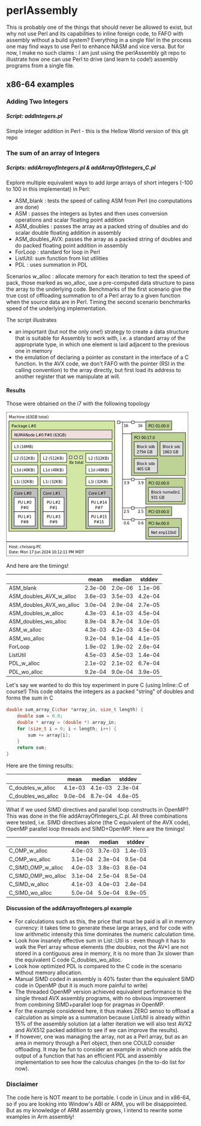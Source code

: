 # perlAssembly

This is probably one of the things that should never be allowed to exist, but why not use Perl and its capabilities to inline foreign code, to FAFO with assembly without a build system? Everything in a single file! In the process one may find ways to use Perl to enhance NASM and vice versa. But for now, I make no such claims : I am just using the perlAssembly git repo to illustrate how one can use Perl to drive (and learn to code!) assembly programs from a single file. 

## x86-64 examples

### Adding Two Integers
##### Script: addIntegers.pl
Simple integer addition in Perl - this is the Hellow World version of this git repo

### The sum of an array of Integers
##### Scripts: addArrayofIntegers.pl & addArrayOfIntegers\_C.pl
Explore multiple equivalent ways to add *large* arrays of short integers (-100 to 100 in this implementat) in Perl:
* ASM\_blank : tests the speed of calling ASM from Perl (no computations are done)
* ASM : passes the integers as bytes and then uses conversion operations and scalar floating point addition
* ASM\_doubles : passes the array as a packed string of doubles and do scalar double floating addition in assembly
* ASM\_doubles\_AVX: passes the array as a packed string of doubles and do packed floating point addition in assembly
* ForLoop : standard for loop in Perl
* ListUtil: sum function from list utilities
* PDL : uses summation in PDL

Scenarios w\_alloc : allocate memory for each iteration to test the speed of pack, those marked
as wo\_alloc, use a pre-computed data structure to pass the array to the underlying code. 
Benchmarks of the first scenario give the true cost of offloading summation to of a Perl array to a given 
function when the source data are in Perl. Timing the second scenario benchmarks speed of the
underlying implementation.

The script illustrates 
* an important (but not the only one!) strategy to create a data structure
that is suitable for Assembly to work with, i.e. a standard array of the appropriate type, 
in which one element is laid adjacent to the previous one in memory
* the emulation of declaring a pointer as constant in the interface of a C function. In the
AVX code, we don't FAFO with the pointer (RSI in the calling convention) to the array directly,
but first load its address to another register that we manipulate at will.  


#### Results
Those were obtained on the i7 with the following topology

![Topology of system](i7.png)

And here are the timings! 

|                              |  mean  | median | stddev |
|------------------------------|--------|--------|--------|
|ASM\_blank                    | 2.3e-06| 2.0e-06| 1.1e-06|
|ASM\_doubles\_AVX\_w\_alloc   | 3.6e-03| 3.5e-03| 4.2e-04|
|ASM\_doubles\_AVX\_wo\_alloc  | 3.0e-04| 2.9e-04| 2.7e-05|
|ASM\_doubles\_w\_alloc        | 4.3e-03| 4.1e-03| 4.5e-04|
|ASM\_doubles\_wo\_alloc       | 8.9e-04| 8.7e-04| 3.0e-05|
|ASM\_w\_alloc                 | 4.3e-03| 4.2e-03| 4.5e-04|
|ASM\_wo\_alloc                | 9.2e-04| 9.1e-04| 4.1e-05|
|ForLoop                       | 1.9e-02| 1.9e-02| 2.6e-04|
|ListUtil                      | 4.5e-03| 4.5e-03| 1.4e-04|
|PDL\_w\_alloc                 | 2.1e-02| 2.1e-02| 6.7e-04|
|PDL\_wo\_alloc                | 9.2e-04| 9.0e-04| 3.9e-05|

Let's say we wanted to do this toy experiment in pure C (using Inline::C of course!)
This code obtains the integers as a packed "string" of doubles and forms the sum in C
```C
double sum_array_C(char *array_in, size_t length) {
    double sum = 0.0;
    double * array = (double *) array_in;
    for (size_t i = 0; i < length; i++) {
        sum += array[i];
    }
    return sum;
}
```

Here are the timing results:

|                              |  mean  | median | stddev |
|------------------------------|--------|--------|--------|
|C\_doubles\_w\_alloc          |4.1e-03 |4.1e-03 | 2.3e-04|
|C\_doubles\_wo\_alloc         |9.0e-04 |8.7e-04 | 4.6e-05|


What if we used SIMD directives and parallel loop constructs in OpenMP? This was done in
the file addArrayOfIntegers\_C.pl. All three combinations were tested, i.e. SIMD directives
alone (the C equivalent of the AVX code), OpenMP parallel loop threads and SIMD+OpenMP.
Here are the timings!

|                              |  mean  | median | stddev |
|------------------------------|--------|--------|--------|
|C\_OMP\_w\_alloc              |4.0e-03 | 3.7e-03| 1.4e-03|
|C\_OMP\_wo\_alloc             |3.1e-04 | 2.3e-04| 9.5e-04|
|C\_SIMD\_OMP\_w\_alloc        |4.0e-03 | 3.8e-03| 8.6e-04|
|C\_SIMD\_OMP\_wo\_alloc       |3.1e-04 | 2.5e-04| 8.5e-04|
|C\_SIMD\_w\_alloc             |4.1e-03 | 4.0e-03| 2.4e-04|
|C\_SIMD\_wo\_alloc            |5.0e-04 | 5.0e-04| 8.9e-05|

#### Discussion of the addArrayofIntegers.pl example
* For calculations such as this, the price that must be paid is all in memory currency: it
takes time to generate these large arrays, and for code with low arithmetic intensity this
time dominates the numeric calculation time.
* Look how insanely effective sum in List::Util is : even though it has to walk the Perl 
array whose elements (the *doubles*, not the AV*) are not stored in a contiguous area in memory,
it is no more than 3x slower than the equivalent C code  C\_doubles\_wo\_alloc. 
* Look how optimized PDL is compared to the C code in the scenario without memory allocation.
* Manual SIMD coded in assembly is 40% faster than the equivalent SIMD code in OpenMP (but it is
much more painful to write)
* The threaded OpenMP version achieved equivalent performance to the single thread AVX assembly
programs, with no obvious improvement from combining SIMD+parallel loop for pragmas in OpenMP. 
* For the example considered here, it thus makes ZERO senso to offload a calculation as simple as a 
summation because ListUtil is already within 15% of the assembly solution (at a latter iteration
we will also test AVX2 and AVX512 packed addition to see if we can improve the results). 
* If however, one was managing the array, not as a Perl array, but as an area in memory through 
a Perl object, then one COULD consider offloading. It may be fun to consider an example in 
which one adds the output of a function that has an efficient PDL and assembly implementation
to see how the calculus changes (in the to-do list for now).


### Disclaimer
The code here is NOT meant to be portable. I code in Linux and in x86-64, so if you are looking into Window's ABI or ARM, you will be disappointed. But as my knowledge of ARM assembly grows, I intend to rewrite some examples in Arm assembly!
